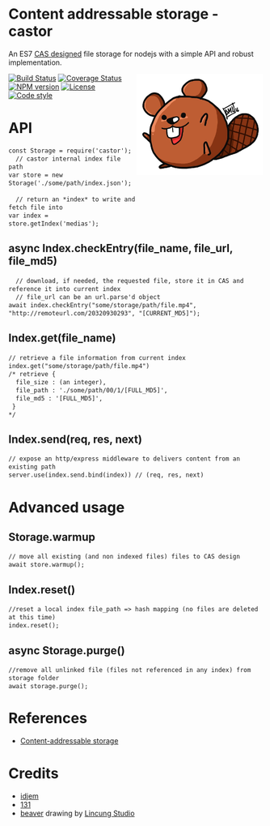 # Content addressable storage - castor

An ES7 [CAS designed](https://en.wikipedia.org/wiki/Content-addressable_storage) file storage for nodejs with a simple API and robust implementation.

<img align="right" alt="castor drawing" src="https://raw.githubusercontent.com/131/castor/master/doc/castor.png"/>


[![Build Status](https://github.com/ivsgroup/castor/actions/workflows/test.yml/badge.svg?branch=master)](https://github.com/ivsgroup/castor/actions/workflows/test.yml)
[![Coverage Status](https://coveralls.io/repos/github/ivsgroup/castor/badge.svg?branch=master)](https://coveralls.io/github/ivsgroup/castor?branch=master)
[![NPM version](https://img.shields.io/npm/v/castor.svg)](https://www.npmjs.com/package/castor)
[![License](https://img.shields.io/badge/license-MIT-blue.svg)](http://opensource.org/licenses/MIT)
[![Code style](https://img.shields.io/badge/code%2fstyle-ivs-green.svg)](https://www.npmjs.com/package/eslint-plugin-ivs)



# API

```
const Storage = require('castor');
  // castor internal index file path
var store = new Storage('./some/path/index.json');

  // return an *index* to write and fetch file into
var index = store.getIndex('medias');
```


## async Index.checkEntry(file_name, file_url, file_md5)
```
  // download, if needed, the requested file, store it in CAS and reference it into current index
  // file_url can be an url.parse'd object
await index.checkEntry("some/storage/path/file.mp4", "http://remoteurl.com/20320930293", "[CURRENT_MD5]");
```


## Index.get(file_name)
```
// retrieve a file information from current index
index.get("some/storage/path/file.mp4") 
/* retrieve {
  file_size : (an integer),
  file_path : './some/path/00/1/[FULL_MD5]',
  file_md5 : '[FULL_MD5]',
 }
*/
```

## Index.send(req, res, next)
```
// expose an http/express middleware to delivers content from an existing path
server.use(index.send.bind(index)) // (req, res, next)
```


# Advanced usage

## Storage.warmup
```
// move all existing (and non indexed files) files to CAS design
await store.warmup();
```


## Index.reset()
```
//reset a local index file_path => hash mapping (no files are deleted at this time)
index.reset();
```


## async Storage.purge()
```
//remove all unlinked file (files not referenced in any index) from storage folder
await storage.purge();
```




# References
* [Content-addressable storage](https://en.wikipedia.org/wiki/Content-addressable_storage)

# Credits 
* [idjem](https://github.com/idjem)
* [131](https://github.com/131)
* [beaver](https://fr.wikipedia.org/wiki/Castor_(genre)) drawing by [Lincung Studio](https://www.youtube.com/channel/UCeGDCpWeOQnP8S9l7jrWgWw)

